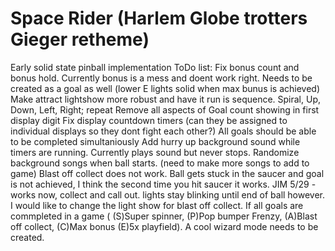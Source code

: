 # Space Rider (Harlem Globe trotters Gieger retheme)
Early solid state pinball implementation
ToDo list:
Fix bonus count and bonus hold. Currently bonus is a mess and doent work right. Needs to be created as a goal as well (lower E lights solid when max bunus is achieved)
Make attract lightshow more robust and have it run is sequence. Spiral, Up, Down, Left, Right; repeat
Remove all aspects of Goal count showing in first display digit
Fix display countdown timers (can they be assigned to individual displays so they dont fight each other?)
All goals should be able to be completed simultaniously
Add hurry up background sound while timers are running. Currently plays sound but never stops.
Randomize background songs when ball starts. (need to make more songs to add to game)
Blast off collect does not work. Ball gets stuck in the saucer and goal is not achieved, I think the second time you hit saucer it works.
    JIM 5/29 - works now, collect and call out. lights stay blinking until end of ball however.
I would like to change the light show for blast off collect.
If all goals are commpleted in a game ( (S)Super spinner, (P)Pop bumper Frenzy, (A)Blast off collect, (C)Max bonus (E)5x playfield). A cool wizard mode needs to be created.
